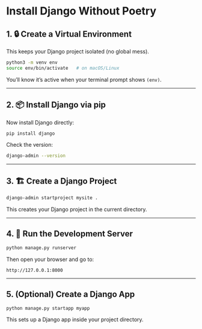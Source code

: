 # Install Django Without Poetry

## 1. 🔒 Create a Virtual Environment
This keeps your Django project isolated (no global mess).

```bash
python3 -m venv env
source env/bin/activate   # on macOS/Linux
```
You’ll know it’s active when your terminal prompt shows `(env)`.

---

## 2. 📦 Install Django via pip
Now install Django directly:

```bash
pip install django
```

Check the version:

```bash
django-admin --version
```

---

## 3. 🏗️ Create a Django Project

```bash
django-admin startproject mysite .
```
This creates your Django project in the current directory.

---

## 4. 🚀 Run the Development Server

```bash
python manage.py runserver
```

Then open your browser and go to:

```
http://127.0.0.1:8000
```

---

## 5. (Optional) Create a Django App

```bash
python manage.py startapp myapp
```

This sets up a Django app inside your project directory.

